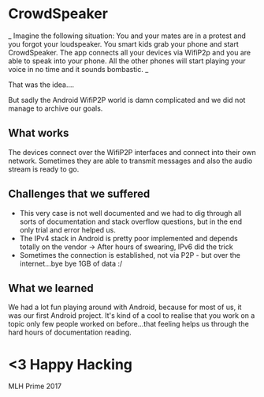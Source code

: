 # CrowdSpeaker
_ Imagine the following situation: You and your mates are in a protest and you forgot your loudspeaker. You smart kids grab your phone and start CrowdSpeaker. The app connects all your devices via WifiP2p and you are able to speak into your phone. All the other phones will start playing your voice in no time and it sounds bombastic. _

That was the idea....

But sadly the Android WifiP2P world is damn complicated and we did not manage to archive our goals.

## What works
The devices connect over the WifiP2P interfaces and connect into their own network. Sometimes they are able to transmit messages and also the audio stream is ready to go.

## Challenges that we suffered
- This very case is not well documented and we had to dig through all sorts of documentation and stack overflow questions, but in the end only trial and error helped us.
- The IPv4 stack in Android is pretty poor implemented and depends totally on the vendor -> After hours of swearing, IPv6 did the trick
- Sometimes the connection is established, not via P2P - but over the internet...bye bye 1GB of data :/

## What we learned
We had a lot fun playing around with Android, because for most of us, it was our first Android project. It's kind of a cool to realise that you work on a topic only few people worked on before...that feeling helps us through the hard hours of documentation reading.

# <3 Happy Hacking

MLH Prime 2017
